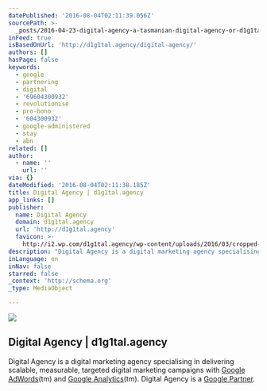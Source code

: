 ```yaml
---
datePublished: '2016-08-04T02:11:39.056Z'
sourcePath: >-
  _posts/2016-04-23-digital-agency-a-tasmanian-digital-agency-or-d1g1talagency.md
inFeed: true
isBasedOnUrl: 'http://d1g1tal.agency/digital-agency/'
authors: []
hasPage: false
keywords:
  - google
  - partnering
  - digital
  - '69604300932'
  - revolutionise
  - pro-bono
  - '604300932'
  - google-administered
  - stay
  - abn
related: []
author:
  - name: ''
    url: ''
via: {}
dateModified: '2016-08-04T02:11:38.185Z'
title: Digital Agency | d1g1tal.agency
app_links: []
publisher:
  name: Digital Agency
  domain: d1g1tal.agency
  url: 'http://d1g1tal.agency'
  favicon: >-
    http://i2.wp.com/d1g1tal.agency/wp-content/uploads/2016/03/cropped-digital-agency-logo-blue-1.png?fit=192%2C192
description: "Digital Agency is a digital marketing agency specialising in delivering scalable, measurable, targeted digital marketing campaigns with Google AdWords™ and Google Analytics\x99™. Digital Agency is a Google Partner."
inLanguage: en
inNav: false
starred: false
_context: 'http://schema.org'
_type: MediaObject

---
```

<article style=""><img src="https://s3-us-west-2.amazonaws.com/the-grid-img/p/1049c986f8e830ff60fad0035ca836bf4d376966.png" /><h1>Digital Agency | d1g1tal.agency</h1></article>

Digital Agency is a digital marketing agency specialising in delivering scalable, measurable, targeted digital marketing campaigns with [Google AdWords][0](tm) and [Google Analytics][1](tm). Digital Agency is a [Google Partner][2].

[0]: https://www.google.com.au/adwords/
[1]: http://google.com/analytics
[2]: https://www.google.com/partners/#a_profile;idtf=3184384698;locn=Tasmania,%20Australia;qury=Digital%20Agency